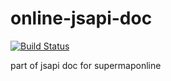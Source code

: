# online-jsapi-doc
[![Build Status](https://travis-ci.org/trojan-ann/online-jsapi-doc.svg?branch=master)](https://travis-ci.org/trojan-ann/online-jsapi-doc)

part of jsapi doc for supermaponline
